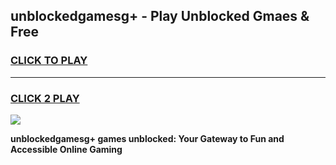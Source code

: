 
## unblockedgamesg+ - Play Unblocked Gmaes & Free
<h3>
<a href="https://news.freeplayer.one?title=unblockedgamesg+&ref=16F">CLICK TO PLAY</a></h3>
<hr>

<h3>
<a href="https://news.freeplayer.one?title=unblockedgamesg+&ref=16F">CLICK 2 PLAY</a>
  
</h3>

<a href="https://news.freeplayer.one?title=unblockedgamesg+&ref=16F/"><img src="https://clearcache.store/games.png"></a>


**unblockedgamesg+ games unblocked: Your Gateway to Fun and Accessible Online Gaming**
